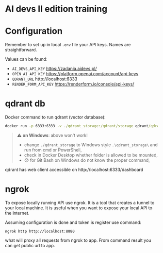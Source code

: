 # AI devs II edition training 

# Configuration

Remember to set up in local `.env` file your API keys. Names are straightforward.

Values can be found:

- `AI_DEVS_API_KEY` https://zadania.aidevs.pl/
- `OPEN_AI_API_KEY` https://platform.openai.com/account/api-keys
- `QDRANT_URL` http://localhost:6333
- `RENDER_FORM_API_KEY` https://renderform.io/console/api-keys/

# qdrant db
Docker command to run qdrant (vector database):

```cmd
docker run -p 6333:6333 -v ./qdrant_storage:/qdrant/storage qdrant/qdrant
```

> :warning: **on Windows**: above won't work!
> - change `./qdrant_storage` to Windows style `.\qdrant_storage\` and run from cmd or PowerShell,
> - check in Docker Desktop whether folder is allowed to be mounted,
> - :worried: for Git Bash on Windows do not know the proper command,  

qdrant has web client accessible on http://localhost:6333/dashboard

# ngrok

To expose locally running API use ngrok. It is a tool that creates a tunnel to your local machine. 
It is useful when you want to expose your local API to the internet.

Assuming configuration is done and token is register use command:

`ngrok http http://localhost:8080`

what will proxy all requests from ngrok to app.
From command result you can get public url to app.

